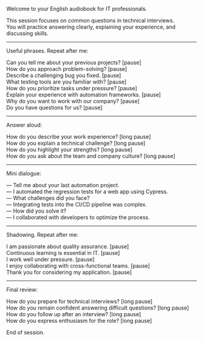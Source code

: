 Welcome to your English audiobook for IT professionals.

This session focuses on common questions in technical interviews.  
You will practice answering clearly, explaining your experience, and discussing skills.

---

Useful phrases. Repeat after me:

Can you tell me about your previous projects? [pause]  
How do you approach problem-solving? [pause]  
Describe a challenging bug you fixed. [pause]  
What testing tools are you familiar with? [pause]  
How do you prioritize tasks under pressure? [pause]  
Explain your experience with automation frameworks. [pause]  
Why do you want to work with our company? [pause]  
Do you have questions for us? [pause]

---

Answer aloud:

How do you describe your work experience? [long pause]  
How do you explain a technical challenge? [long pause]  
How do you highlight your strengths? [long pause]  
How do you ask about the team and company culture? [long pause]

---

Mini dialogue:

— Tell me about your last automation project.  
— I automated the regression tests for a web app using Cypress.  
— What challenges did you face?  
— Integrating tests into the CI/CD pipeline was complex.  
— How did you solve it?  
— I collaborated with developers to optimize the process.

---

Shadowing. Repeat after me:

I am passionate about quality assurance. [pause]  
Continuous learning is essential in IT. [pause]  
I work well under pressure. [pause]  
I enjoy collaborating with cross-functional teams. [pause]  
Thank you for considering my application. [pause]

---

Final review:

How do you prepare for technical interviews? [long pause]  
How do you remain confident answering difficult questions? [long pause]  
How do you follow up after an interview? [long pause]  
How do you express enthusiasm for the role? [long pause]

End of session.


